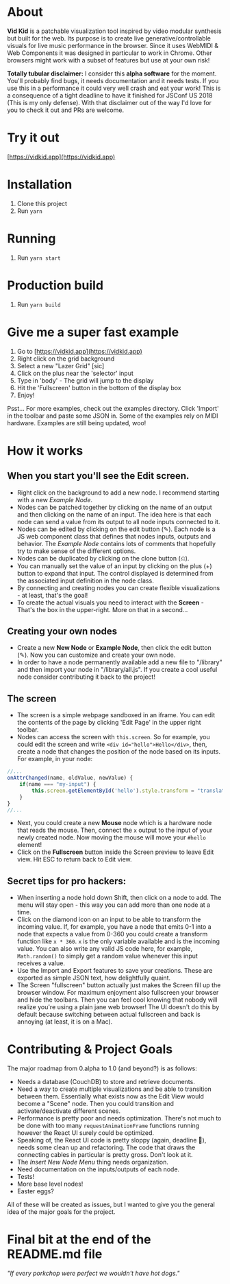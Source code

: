# About

**Vid Kid** is a patchable visualization tool inspired by video modular synthesis but built for the web. Its purpose is to create live generative/controllable visuals for live music performance in the browser. Since it uses WebMIDI & Web Components it was designed in particular to work in Chrome. Other browsers might work with a subset of features but use at your own risk!

**Totally tubular disclaimer:** I consider this **alpha software** for the moment. You'll probably find bugs, it needs documentation and it needs tests. If you use this in a performance it could very well crash and eat your work! This is a consequence of a tight deadline to have it finished for JSConf US 2018 (This is my only defense). With that disclaimer out of the way I'd love for you to check it out and PRs are welcome.

# Try it out

[https://vidkid.app](https://vidkid.app)

# Installation

1.  Clone this project
1.  Run `yarn`

# Running

1.  Run `yarn start`

# Production build

1.  Run `yarn build`

# Give me a super fast example

1.  Go to [https://vidkid.app](https://vidkid.app)
2.  Right click on the grid background
3.  Select a new "Lazer Grid" [sic]
4.  Click on the plus near the 'selector' input
5.  Type in 'body' - The grid will jump to the display
6.  Hit the 'Fullscreen' button in the bottom of the display box
7.  Enjoy!

Psst... For more examples, check out the examples directory. Click 'Import' in the toolbar and paste some JSON in. Some of the examples rely on MIDI hardware. Examples are still being updated, woo!

# How it works

## When you start you'll see the Edit screen.

- Right click on the background to add a new node. I recommend starting with a new _Example Node_.
- Nodes can be patched together by clicking on the name of an output and then clicking on the name of an input. The idea here is that each node can send a value from its output to all node inputs connected to it.
- Nodes can be edited by clicking on the edit button (✎). Each node is a JS web component class that defines that nodes inputs, outputs and behavior. The _Example Node_ contains lots of comments that hopefully try to make sense of the different options.
- Nodes can be duplicated by clicking on the clone button (⎌).
- You can manually set the value of an input by clicking on the plus (+) button to expand that input. The control displayed is determined from the associated input definition in the node class.
- By connecting and creating nodes you can create flexible visualizations - at least, that's the goal!
- To create the actual visuals you need to interact with the **Screen** - That's the box in the upper-right. More on that in a second...

## Creating your own nodes

- Create a new **New Node** or **Example Node**, then click the edit button (✎). Now you can customize and create your own node.
- In order to have a node permanently available add a new file to "/library" and then import your node in "/library/all.js". If you create a cool useful node consider contributing it back to the project!

## The screen

- The screen is a simple webpage sandboxed in an iframe. You can edit the contents of the page by clicking 'Edit Page' in the upper right toolbar.
- Nodes can access the screen with `this.screen`. So for example, you could edit the screen and write `<div id="hello">Hello</div>`, then, create a node that changes the position of the node based on its inputs. For example, in your node:

```javascript
//...
onAttrChanged(name, oldValue, newValue) {
	if(name === "my-input") {
		this.screen.getElementById('hello').style.transform = "translate(" + newValue + ")";
	}
}
//...
```

- Next, you could create a new **Mouse** node which is a hardware node that reads the mouse. Then, connect the `x` output to the input of your newly created node. Now moving the mouse will move your `#hello` element!
- Click on the **Fullscreen** button inside the Screen preview to leave Edit view. Hit ESC to return back to Edit view.

## Secret tips for pro hackers:

- When inserting a node hold down Shift, then click on a node to add. The menu will stay open - this way you can add more than one node at a time.
- Click on the diamond icon on an input to be able to transform the incoming value. If, for example, you have a node that emits 0-1 into a node that expects a value from 0-360 you could create a transform function like `x * 360`. `x` is the only variable available and is the incoming value. You can also write any valid JS code here, for example, `Math.random()` to simply get a random value whenever this input receives a value.
- Use the Import and Export features to save your creations. These are exported as simple JSON text, how delightfully quaint.
- The Screen "fullscreen" button actually just makes the Screen fill up the browser window. For maximum enjoyment also fullscreen your browser and hide the toolbars. Then you can feel cool knowing that nobody will realize you're using a plain jane web browser! The UI doesn't do this by default because switching between actual fullscreen and back is annoying (at least, it is on a Mac).

# Contributing & Project Goals

The major roadmap from 0.alpha to 1.0 (and beyond?) is as follows:

- Needs a database (CouchDB) to store and retrieve documents.
- Need a way to create multiple visualizations and be able to transition between them. Essentially what exists now as the Edit View would become a "Scene" node. Then you could transition and activate/deactivate different scenes.
- Performance is pretty poor and needs optimization. There's not much to be done with too many `requestAnimationFrame` functions running however the React UI surely could be optimized.
- Speaking of, the React UI code is pretty sloppy (again, deadline 🙏), needs some clean up and refactoring. The code that draws the connecting cables in particular is pretty gross. Don't look at it.
- The _Insert New Node Menu_ thing needs organization.
- Need documentation on the inputs/outputs of each node.
- Tests!
- More base level nodes!
- Easter eggs?

All of these will be created as issues, but I wanted to give you the general idea of the major goals for the project.

# Final bit at the end of the README.md file

_"If every porkchop were perfect we wouldn't have hot dogs."_
